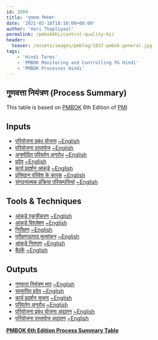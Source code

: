 ```yaml
---
id: 2004   
title: 'गुणवत्ता नियंत्रण'
date: '2021-02-18T18:10:00+00:00'
author: 'Hari Thapliyaal'
permalink: /pmbok6hi/control-quality-hi/
header:
  teaser: /assets/images/pmblog/1037-pmbok-general.jpg
tags:
    - 'Hindi Terms'
    - 'PMBOK Monitoring and Controlling PG Hindi'
    - 'PMBOK Processes Hindi'
---
```


## गुणवत्ता नियंत्रण (Process Summary)

This table is based on [PMBOK](https://www.pmi.org/pmbok-guide-standards) 6th Edition of [PMI](https://www.pmi.org)

## Inputs

- [परियोजना प्रबंध योजना](/pmbok6hi/project-management-plan-hi)  [~English](/pmbok6/Project-Management-Plan)
- [परियोजना दस्तावेज](/pmbok6hi/project-documents-hi)  [~English](/pmbok6/Project-Documents)
- [अनुमोदित परिवर्तन अनुरोध](/pmbok6hi/approved-change-requests-hi)  [~English](/pmbok6/Approved-Change-Requests)
- [प्रदेय](/pmbok6hi/deliverables-hi)  [~English](/pmbok6/Deliverables)
- [कार्य प्रदर्शन आंकड़े](/pmbok6hi/work-performance-data-hi)  [~English](/pmbok6/Work-Performance-Data)
- [प्रतिष्ठान परिवेश के कारक](/pmbok6hi/enterprise-environmental-factors-hi)  [~English](/pmbok6/Enterprise-Environmental-Factors)
- [संगठनात्मक प्रक्रिया परिसम्पत्तियां](/pmbok6hi/organizational-process-assets-hi)  [~English](/pmbok6/Organizational-Process-Assets)

## Tools &amp; Techniques

- [आंकड़े एकत्रीकरण](/pmbok6hi/data-gathering-hi)  [~English](/pmbok6/Data-Gathering)
- [आंकड़े विश्लेषण](/pmbok6hi/data-analysis-hi)  [~English](/pmbok6/Data-Analysis)
- [निरीक्षण](/pmbok6hi/inspection-hi)  [~English](/pmbok6/Inspection)
- [परीक्षणउत्पाद मूल्यांकन](/pmbok6hi/testing/product-evaluations-hi)  [~English](/pmbok6/Testing/Product-Evaluations)
- [आंकड़े निरुपण](/pmbok6hi/data-representation-hi)  [~English](/pmbok6/Data-Representation)
- [बैठकें](/pmbok6hi/meetings-hi)  [~English](/pmbok6/Meetings)

## Outputs

- [गुणवत्ता नियंत्रण माप](/pmbok6hi/quality-control-measurements-hi)  [~English](/pmbok6/Quality-Control-Measurements)
- [सत्यापित प्रदेय](/pmbok6hi/verified-deliverables-hi)  [~English](/pmbok6/Verified-Deliverables)
- [कार्य प्रदर्शन सूचना](/pmbok6hi/work-performance-information-hi)  [~English](/pmbok6/Work-Performance-Information)
- [परिवर्तन अनुरोध](/pmbok6hi/change-requests-hi)  [~English](/pmbok6/Change-Requests)
- [परियोजना प्रबंध योजना अद्यतन](/pmbok6hi/project-management-plan-updates-hi)  [~English](/pmbok6/Project-Management-Plan-Updates)
- [परियोजना दस्तावेज अद्यतन](/pmbok6hi/project-documents-updates-hi)  [~English](/pmbok6/Project-Documents-Updates)

**[PMBOK 6th Edition Process Summary Table](process-groups-and-processes-in-pmbok6/)**